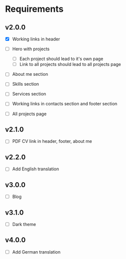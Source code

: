 # Requirements


## v2.0.0

- [x] Working links in header
- [ ] Hero with projects
  - [ ] Each project should lead to it's own page
  - [ ] Link to all projects should lead to all projects page
- [ ] About me section
- [ ] Skills section
- [ ] Services section
- [ ] Working links in contacts section and footer section

- [ ] All projects page

## v2.1.0

- [ ] PDF CV link in header, footer, about me

## v2.2.0

- [ ] Add English translation


## v3.0.0

- [ ] Blog

## v3.1.0

- [ ] Dark theme


## v4.0.0

- [ ] Add German translation